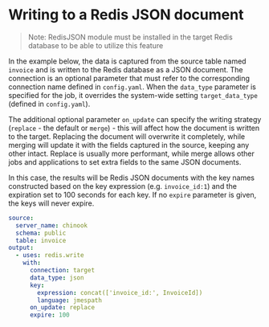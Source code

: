 # Writing to a Redis JSON document

> Note: RedisJSON module must be installed in the target Redis database to be able to utilize this feature

In the example below, the data is captured from the source table named `invoice` and is written to the Redis database as a JSON document. The connection is an optional parameter that must refer to the corresponding connection name defined in `config.yaml`. When the `data_type` parameter is specified for the job, it overrides the system-wide setting `target_data_type` (defined in `config.yaml`). 

The additional optional parameter `on_update` can specify the writing strategy (`replace` - the default or `merge`) - this will affect how the document is written to the target. Replacing the document will overwrite it completely, while merging will update it with the fields captured in the source, keeping any other intact. Replace is usually more performant, while merge allows other jobs and applications to set extra fields to the same JSON documents. 

In this case, the results will be Redis JSON documents with the key names constructed based on the key expression (e.g. `invoice_id:1`) and the expiration set to 100 seconds for each key. If no `expire` parameter is given, the keys will never expire.    

```yaml
source:
  server_name: chinook
  schema: public
  table: invoice
output:
  - uses: redis.write
    with:
      connection: target
      data_type: json
      key:
        expression: concat(['invoice_id:', InvoiceId])
        language: jmespath
      on_update: replace        
      expire: 100
```